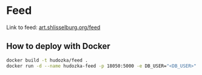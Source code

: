 # Feed

Link to feed: [art.shlisselburg.org/feed](https://art.shlisselburg.org/feed)

## How to deploy with Docker

```bash
docker build -t hudozka/feed .
docker run -d --name hudozka-feed -p 18050:5000 -e DB_USER="<DB_USER>" -e DB_PASSWORD="<DB_PASSWORD>" -e DB_URI="<DB_URI>" hudozka/feed
```